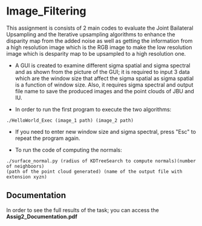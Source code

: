 # Image_Filtering

This assignment is consists of 2 main codes to evaluate the Joint Bailateral Upsampling and the Iterative upsampling algorithms to enhance the disparity map from the added noise as well as getting the information from a high resolution image which is the RGB image to make the low resolution image which is desparity map to be upsampled to a high resolution one.

* A GUI is created to examine different sigma spatial and sigma spectral and as shown from the picture of the GUI; it is required to input 3 data which are the 
window size that affect the sigma spatial as sigma spatial is a function of window size. Also, it requires sigma spectral and output file name to save the produced images and the point clouds of JBU and IU.

* In order to run the first program to execute the two algorithms:
```
./HelloWorld_Exec (image_1 path) (image_2 path) 
```

* If you need to enter new window size and sigma spectral, press "Esc" to repeat the program again.

* To run the code of computing the normals:
```
./surface_normal.py (radius of KDTreeSearch to compute normals)(number of neighboors)
(path of the point cloud generated) (name of the output file with extension xyzn)
```
## **Documentation**

In order to see the full results of the task; you can access the **Assig2_Documentation.pdf**
